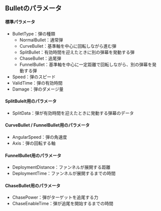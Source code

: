 ## Bulletのパラメータ
#### 標準パラメータ
- BulletType：弾の種類
  - NormalBullet：通常弾
  - CurveBullet：基準軸を中心に回転しながら進む弾
  - SplitBullet：有効時間を迎えたときに別の弾幕を発動する弾
  - ChaseBullet：追尾弾
  - FunnelBullet：基準軸を中心に一定距離で回転しながら、別の弾幕を発動する弾
- Speed：弾のスピード
- ValidTime：弾の有効時間
- Damage：弾のダメージ量

#### SplitBulelt用のパラメータ
- SplitData：弾が有効時間を迎えたときに発動する弾幕のデータ

#### CurveBullet / FunnelBullet用のパラメータ
- AngularSpeed：弾の角速度
- Axis：弾の回転する軸

#### FunnelBullet用のパラメータ
- DeploymentDistance：ファンネルが展開する距離
- DeploymentTime：ファンネルが展開するまでの時間

#### ChaseBullet用のパラメータ
- ChasePower：弾がターゲットを追尾する力
- ChaseEnableTime：弾が追尾を開始するまでの時間

